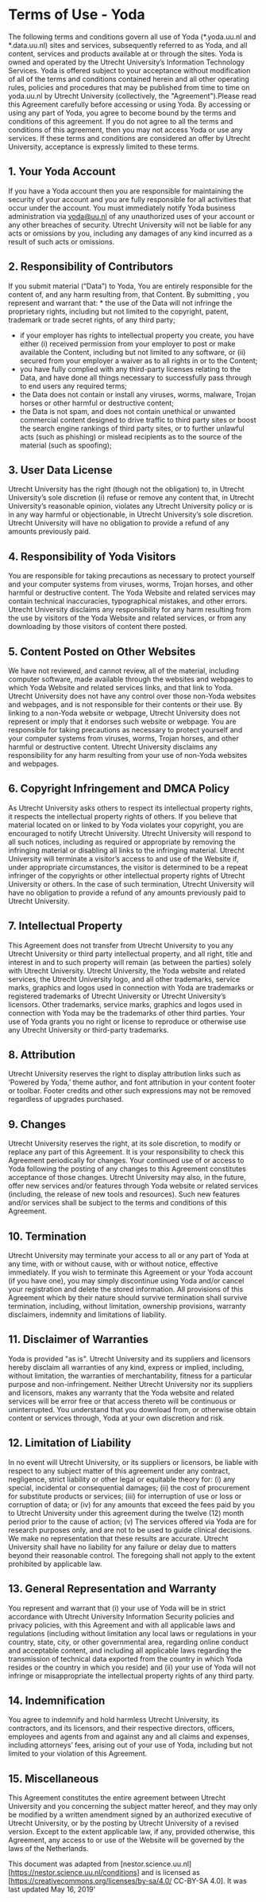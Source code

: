 Terms of Use - Yoda
===================

The following terms and conditions govern all use of Yoda (*.yoda.uu.nl and *.data.uu.nl) sites and services, subsequently referred to as Yoda, and all content, services and products available at or through the sites. Yoda is owned and operated by the Utrecht University’s Information Technology Services. Yoda is offered subject to your acceptance without modification of all of the terms and conditions contained herein and all other operating rules, policies and procedures that may be published from time to time on yoda.uu.nl by Utrecht University (collectively, the "Agreement").Please read this Agreement carefully before accessing or using Yoda. By accessing or using any part of Yoda, you agree to become bound by the terms and conditions of this agreement. If you do not agree to all the terms and conditions of this agreement, then you may not access Yoda or use any services. If these terms and conditions are considered an offer by Utrecht University, acceptance is expressly limited to these terms.

## 1. Your Yoda Account

If you have a Yoda account then you are responsible for maintaining the security of your account and you are fully responsible for all activities that occur under the account. You must immediately notify Yoda business administration via yoda@uu.nl of any unauthorized uses of your account or any other breaches of security. Utrecht University will not be liable for any acts or omissions by you, including any damages of any kind incurred as a result of such acts or omissions. 

## 2. Responsibility of Contributors

If you submit material (“Data”) to Yoda, You are entirely responsible for the content of, and any harm resulting from, that Content. By submitting , you represent and warrant that: * the use of the Data will not infringe the proprietary rights, including but not limited to the copyright, patent, trademark or trade secret rights, of any third party; 
* if your employer has rights to intellectual property you create, you have either (i) received permission from your employer to post or make available the Content, including but not limited to any software, or (ii) secured from your employer a waiver as to all rights in or to the Content; 
* you have fully complied with any third-party licenses relating to the Data, and have done all things necessary to successfully pass through to end users any required terms; 
* the Data does not contain or install any viruses, worms, malware, Trojan horses or other harmful or destructive content; 
* the Data is not spam, and does not contain unethical or unwanted commercial content designed to drive traffic to third party sites or boost the search engine rankings of third party sites, or to further unlawful acts (such as phishing) or mislead recipients as to the source of the material (such as spoofing); 



## 3. User Data License

Utrecht University has the right (though not the obligation) to, in Utrecht University’s sole discretion (i) refuse or remove any content that, in Utrecht University’s reasonable opinion, violates any Utrecht University policy or is in any way harmful or objectionable, in Utrecht University’s sole discretion. Utrecht University will have no obligation to provide a refund of any amounts previously paid. 

## 4. Responsibility of Yoda Visitors

You are responsible for taking precautions as necessary to protect yourself and your computer systems from viruses, worms, Trojan horses, and other harmful or destructive content. The Yoda Website and related services may contain technical inaccuracies, typographical mistakes, and other errors. Utrecht University disclaims any responsibility for any harm resulting from the use by visitors of the Yoda Website and related services, or from any downloading by those visitors of content there posted. 

## 5. Content Posted on Other Websites

We have not reviewed, and cannot review, all of the material, including computer software, made available through the websites and webpages to which Yoda Website and related services links, and that link to Yoda. Utrecht University does not have any control over those non-Yoda websites and webpages, and is not responsible for their contents or their use. By linking to a non-Yoda website or webpage, Utrecht University does not represent or imply that it endorses such website or webpage. You are responsible for taking precautions as necessary to protect yourself and your computer systems from viruses, worms, Trojan horses, and other harmful or destructive content. Utrecht University disclaims any responsibility for any harm resulting from your use of non-Yoda websites and webpages. 

## 6. Copyright Infringement and DMCA Policy

As Utrecht University asks others to respect its intellectual property rights, it respects the intellectual property rights of others. If you believe that material located on or linked to by Yoda violates your copyright, you are encouraged to notify Utrecht University. Utrecht University will respond to all such notices, including as required or appropriate by removing the infringing material or disabling all links to the infringing material. Utrecht University will terminate a visitor’s access to and use of the Website if, under appropriate circumstances, the visitor is determined to be a repeat infringer of the copyrights or other intellectual property rights of Utrecht University or others. In the case of such termination, Utrecht University will have no obligation to provide a refund of any amounts previously paid to Utrecht University. 

## 7. Intellectual Property

This Agreement does not transfer from Utrecht University to you any Utrecht University or third party intellectual property, and all right, title and interest in and to such property will remain (as between the parties) solely with Utrecht University. Utrecht University, the Yoda website and related services, the Utrecht University logo, and all other trademarks, service marks, graphics and logos used in connection with Yoda are trademarks or registered trademarks of Utrecht University or Utrecht University’s licensors. Other trademarks, service marks, graphics and logos used in connection with Yoda may be the trademarks of other third parties. Your use of Yoda grants you no right or license to reproduce or otherwise use any Utrecht University or third-party trademarks. 

## 8. Attribution

Utrecht University reserves the right to display attribution links such as ‘Powered by Yoda,’ theme author, and font attribution in your content footer or toolbar. Footer credits and other such expressions may not be removed regardless of upgrades purchased. 

## 9. Changes

Utrecht University reserves the right, at its sole discretion, to modify or replace any part of this Agreement. It is your responsibility to check this Agreement periodically for changes. Your continued use of or access to Yoda following the posting of any changes to this Agreement constitutes acceptance of those changes. Utrecht University may also, in the future, offer new services and/or features through Yoda website or related services (including, the release of new tools and resources). Such new features and/or services shall be subject to the terms and conditions of this Agreement. 

## 10. Termination

Utrecht University may terminate your access to all or any part of Yoda at any time, with or without cause, with or without notice, effective immediately. If you wish to terminate this Agreement or your Yoda account (if you have one), you may simply discontinue using Yoda and/or cancel your registration and delete the stored information. All provisions of this Agreement which by their nature should survive termination shall survive termination, including, without limitation, ownership provisions, warranty disclaimers, indemnity and limitations of liability. 

## 11. Disclaimer of Warranties

Yoda is provided "as is". Utrecht University and its suppliers and licensors hereby disclaim all warranties of any kind, express or implied, including, without limitation, the warranties of merchantability, fitness for a particular purpose and non-infringement. Neither Utrecht University nor its suppliers and licensors, makes any warranty that the Yoda website and related services will be error free or that access thereto will be continuous or uninterrupted. You understand that you download from, or otherwise obtain content or services through, Yoda at your own discretion and risk. 

## 12. Limitation of Liability

In no event will Utrecht University, or its suppliers or licensors, be liable with respect to any subject matter of this agreement under any contract, negligence, strict liability or other legal or equitable theory for: (i) any special, incidental or consequential damages; (ii) the cost of procurement for substitute products or services; (iii) for interruption of use or loss or corruption of data; or (iv) for any amounts that exceed the fees paid by you to Utrecht University under this agreement during the twelve (12) month period prior to the cause of action; (v) The services offered via Yoda are for research purposes only, and are not to be used to guide clinical decisions. We make no representation that these results are accurate. Utrecht University shall have no liability for any failure or delay due to matters beyond their reasonable control. The foregoing shall not apply to the extent prohibited by applicable law. 

## 13. General Representation and Warranty

You represent and warrant that (i) your use of Yoda will be in strict accordance with Utrecht University Information Security policies and privacy policies, with this Agreement and with all applicable laws and regulations (including without limitation any local laws or regulations in your country, state, city, or other governmental area, regarding online conduct and acceptable content, and including all applicable laws regarding the transmission of technical data exported from the country in which Yoda resides or the country in which you reside) and (ii) your use of Yoda will not infringe or misappropriate the intellectual property rights of any third party. 

## 14. Indemnification

You agree to indemnify and hold harmless Utrecht University, its contractors, and its licensors, and their respective directors, officers, employees and agents from and against any and all claims and expenses, including attorneys’ fees, arising out of your use of Yoda, including but not limited to your violation of this Agreement. 

## 15. Miscellaneous

This Agreement constitutes the entire agreement between Utrecht University and you concerning the subject matter hereof, and they may only be modified by a written amendment signed by an authorized executive of Utrecht University, or by the posting by Utrecht University of a revised version. Except to the extent applicable law, if any, provided otherwise, this Agreement, any access to or use of the Website will be governed by the laws of the Netherlands. 

This document was adapted from [nestor.science.uu.nl] [https://nestor.science.uu.nl/conditions] and is licensed as [https://creativecommons.org/licenses/by-sa/4.0/ CC-BY-SA 4.0]. It was last updated May 16, 2019'
